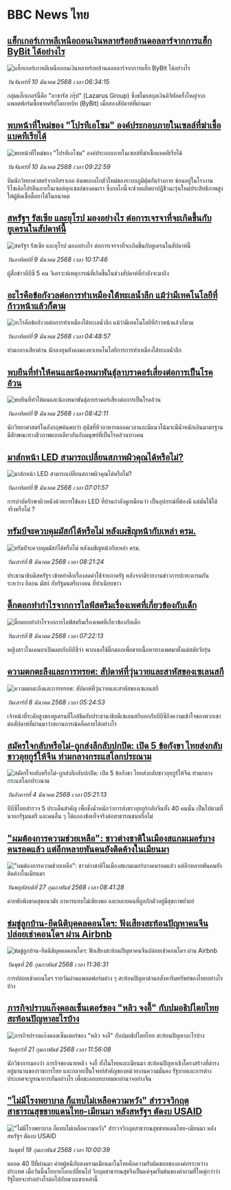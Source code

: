 # BBC News ไทย## [แฮ็กเกอร์เกาหลีเหนือถอนเงินหลายร้อยล้านดอลลาร์จากการแฮ็ก ByBit ได้อย่างไร ](https://www.bbc.com/thai/articles/cgkmzep432zo?at_campaign=githubrss)![แฮ็กเกอร์เกาหลีเหนือถอนเงินหลายร้อยล้านดอลลาร์จากการแฮ็ก ByBit ได้อย่างไร ](https://ichef.bbci.co.uk/ace/standard/240/cpsprodpb/29fa/live/8d521bb0-fb62-11ef-896e-d7e7fb1719a4.png)_วันจันทร์ที่ 10 มีนาคม 2568 เวลา 06:34:15_กลุ่มแฮ็กเกอร์นี้คือ "ลาซารัส กรุ๊ป" (Lazarus Group) ซึ่งขโมยสกุลเงินดิจิทัลครั้งใหญ่จากแพลตฟอร์มซื้อขายคริปโตบายบิท (ByBit) เมื่อสองสัปดาห์ที่ผ่านมา## [พบหน้าที่ใหม่ของ "โปรทีเอโซม" องค์ประกอบภายในเซลล์ที่ฆ่าเชื้อแบคทีเรียได้](https://www.bbc.com/thai/articles/ceqj0pn14npo?at_campaign=githubrss)![พบหน้าที่ใหม่ของ "โปรทีเอโซม" องค์ประกอบภายในเซลล์ที่ฆ่าเชื้อแบคทีเรียได้](https://ichef.bbci.co.uk/ace/standard/240/cpsprodpb/b1bb/live/5b5c29e0-fa02-11ef-8253-81408cbb565c.jpg)_วันจันทร์ที่ 10 มีนาคม 2568 เวลา 09:22:59_ทีมนักวิทยาศาสตร์จากอิสราเอล ค้นพบกลไกตัวใหม่ของระบบภูมิคุ้มกันร่างกาย ซ่อนอยู่ในโรงงานรีไซเคิลโปรตีนภายในเซลล์ทุกเซลล์ของคนเรา ซึ่งกลไกนี้จะช่วยผลิตยาปฏิชีวนะรุ่นใหม่ประสิทธิภาพสูงให้ผู้ติดเชื้อดื้อยาได้ในอนาคต## [สหรัฐฯ รัสเซีย และยุโรป มองอย่างไร ต่อการเจรจาที่จะเกิดขึ้นกับยูเครนในสัปดาห์นี้](https://www.bbc.com/thai/articles/c4gpjd02wx0o?at_campaign=githubrss)![สหรัฐฯ รัสเซีย และยุโรป มองอย่างไร ต่อการเจรจาที่จะเกิดขึ้นกับยูเครนในสัปดาห์นี้](https://ichef.bbci.co.uk/ace/standard/240/cpsprodpb/fc0a/live/e5a9d820-fc3e-11ef-8c03-7dfdbeeb2526.jpg)_วันอาทิตย์ที่ 9 มีนาคม 2568 เวลา 10:17:46_ผู้สื่อข่าวบีบีซี 5 คน วิเคราะห์เหตุการณ์ที่เกิดขึ้นในช่วงสัปดาห์ที่กำลังจะมาถึง## [อะไรคือข้อกังวลต่อการทำเหมืองใต้ทะเลน้ำลึก แม้ว่ามีเทคโนโลยีที่ก้าวหน้าแล้วก็ตาม](https://www.bbc.com/thai/articles/ckgzyk70x24o?at_campaign=githubrss)![อะไรคือข้อกังวลต่อการทำเหมืองใต้ทะเลน้ำลึก แม้ว่ามีเทคโนโลยีที่ก้าวหน้าแล้วก็ตาม](https://ichef.bbci.co.uk/ace/standard/240/cpsprodpb/7edd/live/9b888a40-d400-11ef-94cb-5f844ceb9e30.jpg)_วันอาทิตย์ที่ 9 มีนาคม 2568 เวลา 04:48:57_ท่ามกลางเสียงค้าน นักลงทุนยังคงมองหาเทคโนโลยีการการทำเหมืองใต้ทะเลน้ำลึก## [พบยีนที่ทำให้คนและน้องหมาพันธุ์ลาบราดอร์เสี่ยงต่อการเป็นโรคอ้วน](https://www.bbc.com/thai/articles/ckg1yv2qlxqo?at_campaign=githubrss)![พบยีนที่ทำให้คนและน้องหมาพันธุ์ลาบราดอร์เสี่ยงต่อการเป็นโรคอ้วน](https://ichef.bbci.co.uk/ace/standard/240/cpsprodpb/14b3/live/a8623210-fb39-11ef-896e-d7e7fb1719a4.jpg)_วันอาทิตย์ที่ 9 มีนาคม 2568 เวลา 08:42:11_นักวิทยาศาสตร์ในอังกฤษค้นพบว่า สุนัขที่หิวอาหารตลอดเวลาและมีแนวโน้มจะมีน้ำหนักเกินมาตรฐาน มีลักษณะทางชีวภาพแบบเดียวกันกับมนุษย์ที่เป็นโรคอ้วนบางคน## [มาส์กหน้า LED สามารถเปลี่ยนสภาพผิวคุณได้หรือไม่? ](https://www.bbc.com/thai/articles/cvgw42re9n4o?at_campaign=githubrss)![มาส์กหน้า LED สามารถเปลี่ยนสภาพผิวคุณได้หรือไม่? ](https://ichef.bbci.co.uk/ace/standard/240/cpsprodpb/cdb0/live/ff97a090-fb4f-11ef-896e-d7e7fb1719a4.jpg)_วันอาทิตย์ที่ 9 มีนาคม 2568 เวลา 07:01:57_การบำบัดรักษาผิวหนังด้วยการใช้แสง LED ที่บ้านกำลังดูเหมือนว่า เป็นอุปกรณ์ที่ต้องมี แต่มันใช้ได้จริงหรือไม่ ?## [ทรัมป์จะควบคุมมัสก์ได้หรือไม่ หลังเผชิญหน้ากับเหล่า ครม.](https://www.bbc.com/thai/articles/cj67xxjypp3o?at_campaign=githubrss)![ทรัมป์จะควบคุมมัสก์ได้หรือไม่ หลังเผชิญหน้ากับเหล่า ครม.](https://ichef.bbci.co.uk/ace/standard/240/cpsprodpb/8572/live/52e20d40-fbea-11ef-85e4-0b1825c10f9a.jpg)_วันเสาร์ที่ 8 มีนาคม 2568 เวลา 08:21:24_ประธานาธิบดีสหรัฐฯ เข้าหย่าศึกเรื่องลดค่าใช้จ่ายภาครัฐ หลังจากมีรายงานข่าวการปะทะคารมกันระหว่าง อีลอน มัสก์ กับรัฐมนตรีบางคน ที่ทำเนียบขาว## [ติ๊กตอกทำกำไรจากการไลฟ์สตรีมเรื่องเพศที่เกี่ยวข้องกับเด็ก](https://www.bbc.com/thai/articles/cg70dj8zkzpo?at_campaign=githubrss)![ติ๊กตอกทำกำไรจากการไลฟ์สตรีมเรื่องเพศที่เกี่ยวข้องกับเด็ก](https://ichef.bbci.co.uk/ace/standard/240/cpsprodpb/d00b/live/020d8900-f5b2-11ef-8c03-7dfdbeeb2526.png)_วันเสาร์ที่ 8 มีนาคม 2568 เวลา 07:22:13_หญิงสาวในเคนยาเปิดเผยกับบีบีซีว่า พวกเธอใช้ติ๊กตอกเพื่อขายเนื้อหาทางเพศมาตั้งแต่สมัยวัยรุ่น## [ความตกตะลึงและการทรยศ: สัปดาห์ที่วุ่นวายและสาหัสของเซเลนสกี](https://www.bbc.com/thai/articles/c15qkwxln8go?at_campaign=githubrss)![ความตกตะลึงและการทรยศ: สัปดาห์ที่วุ่นวายและสาหัสของเซเลนสกี](https://ichef.bbci.co.uk/ace/standard/240/cpsprodpb/174c/live/eddd58b0-fb70-11ef-896e-d7e7fb1719a4.jpg)_วันเสาร์ที่ 8 มีนาคม 2568 เวลา 05:24:53_เจ้าหน้าที่ระดับสูงของยูเครนที่ใกล้ชิดกับประธานาธิบดีเซเลนสกีบอกกับบีบีซีถึงความเข้าใจของพวกเขาต่อสัปดาห์ที่ผ่านมาว่าสถานการณ์คลี่คลายได้อย่างไร## [สมัครใจกลับหรือไม่-ถูกส่งลึกลับปกปิด: เปิด 5 ข้อกังขา ไทยส่งกลับชาวอุยกูร์ให้จีน ท่ามกลางกระแสโลกประณาม](https://www.bbc.com/thai/articles/cj677j4r6jno?at_campaign=githubrss)![สมัครใจกลับหรือไม่-ถูกส่งลึกลับปกปิด: เปิด 5 ข้อกังขา ไทยส่งกลับชาวอุยกูร์ให้จีน ท่ามกลางกระแสโลกประณาม](https://ichef.bbci.co.uk/ace/standard/240/cpsprodpb/b503/live/bfb85050-f5c3-11ef-97ab-abb74cabf06c.jpg)_วันอังคารที่ 4 มีนาคม 2568 เวลา 05:21:13_บีบีซีไทยสำรวจ 5 ประเด็นสำคัญ เพื่อชั่งน้ำหนักว่าการส่งชาวอุยกูร์กลับจีนทั้ง 40 คนนั้น เป็นไปตามที่นายกรัฐมนตรี และคนอื่น ๆ ได้แถลงข้อเท็จจริงต่อสาธารณชนหรือไม่## ["ผมต้องการความช่วยเหลือ": ชาวต่างชาติในเมืองสแกมเมอร์บางคนรอดแล้ว แต่อีกหลายพันคนยังติดค้างในเมียนมา](https://www.bbc.com/thai/articles/cdx229ek55qo?at_campaign=githubrss)!["ผมต้องการความช่วยเหลือ": ชาวต่างชาติในเมืองสแกมเมอร์บางคนรอดแล้ว แต่อีกหลายพันคนยังติดค้างในเมียนมา](https://ichef.bbci.co.uk/ace/standard/240/cpsprodpb/cac7/live/60c82030-f4b9-11ef-9e61-71ee71f26eb1.jpg)_วันพฤหัสบดีที่ 27 กุมภาพันธ์ 2568 เวลา 08:41:28_ค่ายพักพิงขาดสุขอนามัย อาหารแทบไม่เพียงพอ และหลายคนที่ถูกกักตัวอยู่มีสุขภาพย่ำแย่## [ข่มขู่ลูกบ้าน-ยึดนิติบุคคลคอนโดฯ: ฟังเสียงสะท้อนปัญหาคนจีนปล่อยเช่าคอนโดฯ ผ่าน Airbnb](https://www.bbc.com/thai/articles/c5y920wzjvxo?at_campaign=githubrss)![ข่มขู่ลูกบ้าน-ยึดนิติบุคคลคอนโดฯ: ฟังเสียงสะท้อนปัญหาคนจีนปล่อยเช่าคอนโดฯ ผ่าน Airbnb](https://ichef.bbci.co.uk/ace/standard/240/cpsprodpb/a700/live/73f34de0-f42f-11ef-896e-d7e7fb1719a4.jpg)_วันพุธที่ 26 กุมภาพันธ์ 2568 เวลา 11:36:31_การปล่อยเช่าคอนโดฯ รายวันผ่านแพลตฟอร์มต่าง ๆ สะท้อนปัญหาด้านอสังหาริมทรัพย์ของไทยอย่างไรบ้าง## [ภารกิจปราบแก๊งคอลเซ็นเตอร์ของ "หลิว จงอี้" กับปมอธิปไตยไทย สะท้อนปัญหาอะไรบ้าง](https://www.bbc.com/thai/articles/c1jpd14n122o?at_campaign=githubrss)![ภารกิจปราบแก๊งคอลเซ็นเตอร์ของ "หลิว จงอี้" กับปมอธิปไตยไทย สะท้อนปัญหาอะไรบ้าง](https://ichef.bbci.co.uk/ace/standard/240/cpsprodpb/d8c9/live/8bfa5a90-f043-11ef-a319-fb4e7360c4ec.jpg)_วันศุกร์ที่ 21 กุมภาพันธ์ 2568 เวลา 11:56:08_นักวิชาการมองว่า ภารกิจของนายหลิว จงอี้ ทั้งในไทยและเมียนมา สะท้อนปัญหาเชิงโครงสร้างที่ดำรงอยู่มานานของราชการไทย และกลายเป็นโจทย์สำคัญของหน่วยงานความมั่นคง รัฐบาลและการต่างประเทศจะบูรณาการกันอย่างไร เพื่อชะลอบทบาทมหาอำนาจอย่างจีน## ["ไม่มีโรงพยาบาล ก็แทบไม่เหลือความหวัง" สำรวจวิกฤตสาธารณสุขชายแดนไทย-เมียนมา หลังสหรัฐฯ ตัดงบ USAID](https://www.bbc.com/thai/articles/cpqlgdvwyleo?at_campaign=githubrss)!["ไม่มีโรงพยาบาล ก็แทบไม่เหลือความหวัง" สำรวจวิกฤตสาธารณสุขชายแดนไทย-เมียนมา หลังสหรัฐฯ ตัดงบ USAID](https://ichef.bbci.co.uk/ace/standard/240/cpsprodpb/5042/live/0e66d0b0-ee9d-11ef-a319-fb4e7360c4ec.jpg)_วันพุธที่ 19 กุมภาพันธ์ 2568 เวลา 10:00:39_ตลอด 40 ปีที่ผ่านมา ค่ายผู้หนีภัยสงครามเมียนมาในไทยคือความรับผิดชอบขององค์กรระหว่างประเทศ เมื่อวันนี้นโยบายโลกเปลี่ยนไป วิกฤตสาธารณสุขจึงเป็นแค่จุดเริ่มต้นของคำถามที่ใหญ่กว่าว่า รัฐไทยจะทำอย่างไรต่อไปกับพวกเขาเหล่านี้